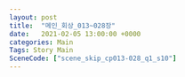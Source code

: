 ```yaml
---
layout: post
title:  "메인_회상_013~028장"
date:   2021-02-05 13:00:00 +0000
categories: Main
Tags: Story Main
SceneCode: ["scene_skip_cp013-028_q1_s10"]
---
```

